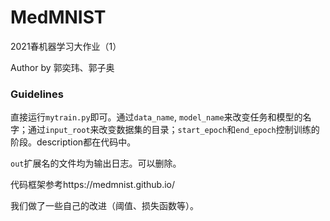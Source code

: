 # MedMNIST
 2021春机器学习大作业（1）

Author  by 郭奕玮、郭子奥

### Guidelines

直接运行`mytrain.py`即可。通过`data_name`, `model_name`来改变任务和模型的名字；通过`input_root`来改变数据集的目录；`start_epoch`和`end_epoch`控制训练的阶段。description都在代码中。

`out`扩展名的文件均为输出日志。可以删除。

代码框架参考https://medmnist.github.io/

我们做了一些自己的改进（阈值、损失函数等）。
